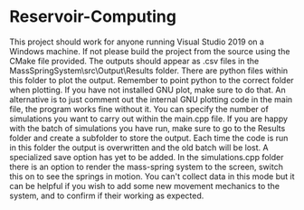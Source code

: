 # Reservoir-Computing
This project should work for anyone running Visual Studio 2019 on a Windows machine. If not please build the project from the source using the CMake file provided.
The outputs should appear as .csv files in the MassSpringSystem\src\Output\Results folder. There are python files within this folder to plot the output.
Remember to point python to the correct folder when plotting.
If you have not installed GNU plot, make sure to do that. An alternative is to just comment out the internal GNU plotting code in the main file, the program works fine without it.
You can specify the number of simulations you want to carry out within the main.cpp file. If you are happy with the batch of simulations you have run, make sure to go to the Results folder and create a subfolder to store the output. Each time the code is run in this folder the output is overwritten and the old batch will be lost. A specialized save option has yet to be added.
In the simulations.cpp folder there is an option to render the mass-spring system to the screen, switch this on to see the springs in motion. You can't collect data in this mode but it can be helpful if you wish to add some new movement mechanics to the system, and to confirm if their working as expected.
